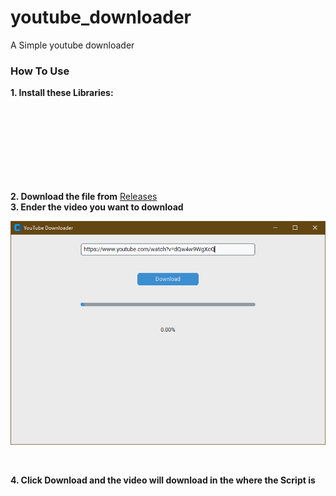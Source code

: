 # youtube_downloader
A Simple youtube downloader
### How To Use
__1. Install these Libraries:__
<br>

```pip install customtkinter
```

<br>

```pip install pytube
```

<br>

```pip install tk
```

<br>

__2. Download the file from__ [Releases](https://github.com/Playgmes11/youtube_downloader/releases/)
<br>
__3. Ender the video you want to download__
<p align="center"><img width="800" src="https://github.com/Playgmes11/youtube_downloader/blob/main/images/Screenshot%202024-06-05%20162500.png?raw=true"></p>

<br>

__4. Click Download and the video will download in the where the Script is__
